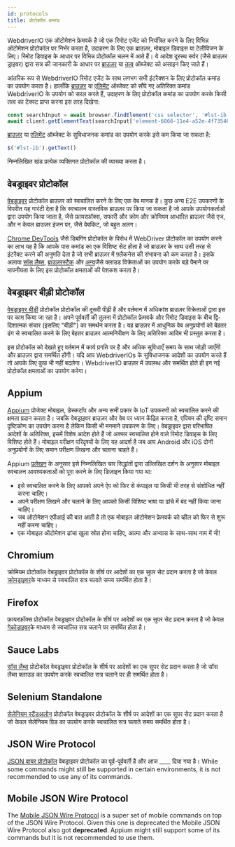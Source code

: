 ```yaml
---
id: protocols
title: प्रोटोकॉल कमांड
---
```


WebdriverIO एक ऑटोमेशन फ्रेमवर्क है जो एक रिमोट एजेंट को नियंत्रित करने के लिए विभिन्न ऑटोमेशन प्रोटोकॉल पर निर्भर करता है, उदाहरण के लिए एक ब्राउज़र, मोबाइल डिवाइस या टेलीविजन के लिए। रिमोट डिवाइस के आधार पर विभिन्न प्रोटोकॉल चलन में आते हैं। ये आदेश दूरस्थ सर्वर (जैसे ब्राउज़र ड्राइवर) द्वारा सत्र की जानकारी के आधार पर [ब्राउज़र](/docs/api/browser) या [तत्व](/docs/api/element) ऑब्जेक्ट को असाइन किए जाते हैं।

आंतरिक रूप से WebdriverIO रिमोट एजेंट के साथ लगभग सभी इंटरैक्शन के लिए प्रोटोकॉल कमांड का उपयोग करता है। हालाँकि [ब्राउज़र](/docs/api/browser) या [एलिमेंट](/docs/api/element) ऑब्जेक्ट को सौंपे गए अतिरिक्त कमांड WebdriverIO के उपयोग को सरल करते हैं, उदाहरण के लिए प्रोटोकॉल कमांड का उपयोग करके किसी तत्व का टेक्स्ट प्राप्त करना इस तरह दिखेगा:

```js
const searchInput = await browser.findElement('css selector', '#lst-ib')
await client.getElementText(searchInput['element-6066-11e4-a52e-4f735466cecf'])
```

[ब्राउज़र](/docs/api/browser) या [एलिमेंट](/docs/api/element) ऑब्जेक्ट के सुविधाजनक कमांड का उपयोग करके इसे कम किया जा सकता है:

```js
$('#lst-ib').getText()
```

निम्नलिखित खंड प्रत्येक व्यक्तिगत प्रोटोकॉल की व्याख्या करता है।

## वेबड्राइवर प्रोटोकॉल

[वेबड्राइवर](https://w3c.github.io/webdriver/#elements) प्रोटोकॉल ब्राउज़र को स्वचालित करने के लिए एक वेब मानक है। कुछ अन्य E2E उपकरणों के विपरीत यह गारंटी देता है कि स्वचालन वास्तविक ब्राउज़र पर किया जा सकता है जो आपके उपयोगकर्ताओं द्वारा उपयोग किया जाता है, जैसे फ़ायरफ़ॉक्स, सफारी और क्रोम और क्रोमियम आधारित ब्राउज़र जैसे एज, और न केवल ब्राउज़र इंजन पर, जैसे वेबकिट, जो बहुत अलग।

[Chrome DevTools](https://w3c.github.io/webdriver/#elements) जैसे डिबगिंग प्रोटोकॉल के विरोध में WebDriver प्रोटोकॉल का उपयोग करने का लाभ यह है कि आपके पास कमांड का एक विशिष्ट सेट होता है जो ब्राउज़र के साथ उसी तरह से इंटरैक्ट करने की अनुमति देता है जो सभी ब्राउज़र में फ़्लैकनेस की संभावना को कम करता है। इसके अलावा [सॉस लैब्स](https://saucelabs.com/), [ब्राउज़रस्टैक](https://www.browserstack.com/) और [अन्य](https://github.com/christian-bromann/awesome-selenium#cloud-services)जैसे क्लाउड विक्रेताओं का उपयोग करके बड़े पैमाने पर मापनीयता के लिए इस प्रोटोकॉल क्षमताओं की पेशकश करता है।

## वेबड्राइवर बीड़ी प्रोटोकॉल

[वेबड्राइवर बीड़ी](https://w3c.github.io/webdriver-bidi/) प्रोटोकॉल प्रोटोकॉल की दूसरी पीढ़ी है और वर्तमान में अधिकांश ब्राउज़र विक्रेताओं द्वारा इस पर काम किया जा रहा है। अपने पूर्ववर्ती की तुलना में प्रोटोकॉल फ्रेमवर्क और रिमोट डिवाइस के बीच द्वि-दिशात्मक संचार (इसलिए "बीड़ी") का समर्थन करता है। यह ब्राउज़र में आधुनिक वेब अनुप्रयोगों को बेहतर ढंग से स्वचालित करने के लिए बेहतर ब्राउज़र आत्मनिरीक्षण के लिए अतिरिक्त आदिम भी प्रस्तुत करता है।

इस प्रोटोकॉल को देखते हुए वर्तमान में कार्य प्रगति पर है और अधिक सुविधाएँ समय के साथ जोड़ी जाएँगी और ब्राउज़र द्वारा समर्थित होंगी। यदि आप WebdriverIOs के सुविधाजनक आदेशों का उपयोग करते हैं तो आपके लिए कुछ भी नहीं बदलेगा। WebdriverIO ब्राउज़र में उपलब्ध और समर्थित होते ही इन नई प्रोटोकॉल क्षमताओं का उपयोग करेगा।

## Appium

[Appium](https://appium.io/) प्रोजेक्ट मोबाइल, डेस्कटॉप और अन्य सभी प्रकार के IoT उपकरणों को स्वचालित करने की क्षमता प्रदान करता है। जबकि वेबड्राइवर ब्राउज़र और वेब पर ध्यान केंद्रित करता है, एपियम की दृष्टि समान दृष्टिकोण का उपयोग करना है लेकिन किसी भी मनमाने उपकरण के लिए। वेबड्राइवर द्वारा परिभाषित आदेशों के अतिरिक्त, इसमें विशेष आदेश होते हैं जो अक्सर स्वचालित होने वाले रिमोट डिवाइस के लिए विशिष्ट होते हैं। मोबाइल परीक्षण परिदृश्यों के लिए यह आदर्श है जब आप Android और iOS दोनों अनुप्रयोगों के लिए समान परीक्षण लिखना और चलाना चाहते हैं।

Appium [प्रलेखन](https://appium.io/docs/en/about-appium/intro/?lang=en) के अनुसार इसे निम्नलिखित चार सिद्धांतों द्वारा उल्लिखित दर्शन के अनुसार मोबाइल स्वचालन आवश्यकताओं को पूरा करने के लिए डिज़ाइन किया गया था:

- इसे स्वचालित करने के लिए आपको अपने ऐप को फिर से कंपाइल या किसी भी तरह से संशोधित नहीं करना चाहिए।
- अपने परीक्षण लिखने और चलाने के लिए आपको किसी विशिष्ट भाषा या ढांचे में बंद नहीं किया जाना चाहिए।
- जब ऑटोमेशन एपीआई की बात आती है तो एक मोबाइल ऑटोमेशन फ्रेमवर्क को व्हील को फिर से शुरू नहीं करना चाहिए।
- एक मोबाइल ऑटोमेशन ढांचा खुला स्रोत होना चाहिए, आत्मा और अभ्यास के साथ-साथ नाम में भी!

## Chromium

क्रोमियम प्रोटोकॉल वेबड्राइवर प्रोटोकॉल के शीर्ष पर आदेशों का एक सुपर सेट प्रदान करता है जो केवल [क्रोमड्राइवर](https://chromedriver.chromium.org/chromedriver-canary)के माध्यम से स्वचालित सत्र चलाते समय समर्थित होता है।

## Firefox

फ़ायरफ़ॉक्स प्रोटोकॉल वेबड्राइवर प्रोटोकॉल के शीर्ष पर आदेशों का एक सुपर सेट प्रदान करता है जो केवल [गेकोड्राइवर](https://github.com/mozilla/geckodriver)के माध्यम से स्वचालित सत्र चलाने पर समर्थित होता है।

## Sauce Labs

[सॉस लैब्स](https://saucelabs.com/) प्रोटोकॉल वेबड्राइवर प्रोटोकॉल के शीर्ष पर आदेशों का एक सुपर सेट प्रदान करता है जो सॉस लैब्स क्लाउड का उपयोग करके स्वचालित सत्र चलाने पर ही समर्थित होता है।

## Selenium Standalone

[सेलेनियम स्टैंडअलोन](https://www.selenium.dev/documentation/grid/advanced_features/endpoints/) प्रोटोकॉल वेबड्राइवर प्रोटोकॉल के शीर्ष पर आदेशों का एक सुपर सेट प्रदान करता है जो केवल सेलेनियम ग्रिड का उपयोग करके स्वचालित सत्र चलाते समय समर्थित होता है।

## JSON Wire Protocol

[JSON वायर प्रोटोकॉल](https://www.selenium.dev/documentation/legacy/json_wire_protocol/) वेबड्राइवर प्रोटोकॉल का पूर्व-पूर्ववर्ती है और आज ____ दिया गया है। While some commands might still be supported in certain environments, it is not recommended to use any of its commands.

## Mobile JSON Wire Protocol

The [Mobile JSON Wire Protocol](https://github.com/SeleniumHQ/mobile-spec/blob/master/spec-draft.md) is a super set of mobile commands on top of the JSON Wire Protocol. Given this one is deprecated the Mobile JSON Wire Protocol also got __deprecated__. Appium might still support some of its commands but it is not recommended to use them.
